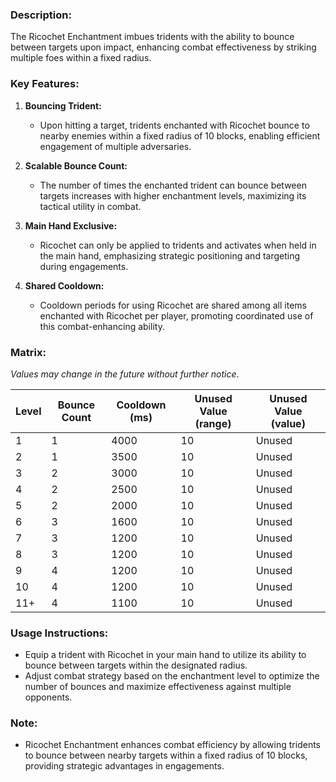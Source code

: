 ### **Description:**

The Ricochet Enchantment imbues tridents with the ability to bounce between targets upon impact, enhancing combat effectiveness by striking multiple foes within a fixed radius.

### **Key Features:**

1. **Bouncing Trident:**
    
    - Upon hitting a target, tridents enchanted with Ricochet bounce to nearby enemies within a fixed radius of 10 blocks, enabling efficient engagement of multiple adversaries.
2. **Scalable Bounce Count:**
    
    - The number of times the enchanted trident can bounce between targets increases with higher enchantment levels, maximizing its tactical utility in combat.
3. **Main Hand Exclusive:**
    
    - Ricochet can only be applied to tridents and activates when held in the main hand, emphasizing strategic positioning and targeting during engagements.
4. **Shared Cooldown:**
    
    - Cooldown periods for using Ricochet are shared among all items enchanted with Ricochet per player, promoting coordinated use of this combat-enhancing ability.

### **Matrix:**

_Values may change in the future without further notice_.

| Level | Bounce Count | Cooldown (ms) | Unused Value (range) | Unused Value (value) |
| ----- | ------------ | ------------- | -------------------- | -------------------- |
| 1     | 1            | 4000          | 10                   | Unused               |
| 2     | 1            | 3500          | 10                   | Unused               |
| 3     | 2            | 3000          | 10                   | Unused               |
| 4     | 2            | 2500          | 10                   | Unused               |
| 5     | 2            | 2000          | 10                   | Unused               |
| 6     | 3            | 1600          | 10                   | Unused               |
| 7     | 3            | 1200          | 10                   | Unused               |
| 8     | 3            | 1200          | 10                   | Unused               |
| 9     | 4            | 1200          | 10                   | Unused               |
| 10    | 4            | 1200          | 10                   | Unused               |
| 11+   | 4            | 1100          | 10                   | Unused               |

### **Usage Instructions:**

- Equip a trident with Ricochet in your main hand to utilize its ability to bounce between targets within the designated radius.
- Adjust combat strategy based on the enchantment level to optimize the number of bounces and maximize effectiveness against multiple opponents.

### **Note:**

- Ricochet Enchantment enhances combat efficiency by allowing tridents to bounce between nearby targets within a fixed radius of 10 blocks, providing strategic advantages in engagements.